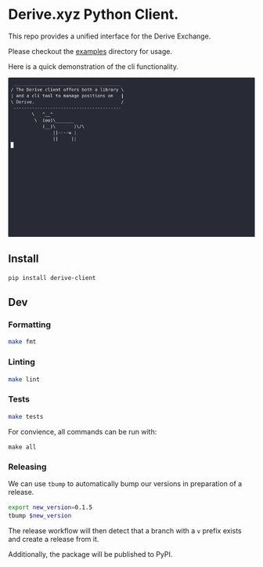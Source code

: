 # Derive.xyz Python Client.

This repo provides a unified interface for the Derive Exchange.

Please checkout the [examples](./examples) directory for usage.

Here is a quick demonstration of the cli functionality.

![alt text](derive_demo.gif "Demo of cli tools.")

## Install

```bash
pip install derive-client
```

## Dev

### Formatting

```bash
make fmt
```

### Linting

```bash
make lint
```

### Tests

```bash
make tests
```

For convience, all commands can be run with:

```
make all
```

### Releasing

We can use `tbump` to automatically bump our versions in preparation of a release.

```bash 
export new_version=0.1.5
tbump $new_version
```

The release workflow will then detect that a branch with a `v` prefix exists and create a release from it.

Additionally, the package will be published to PyPI.
